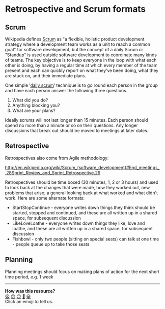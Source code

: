 Retrospective and Scrum formats
===============================

Scrum
-----

Wikipedia defines [Scrum](http://en.wikipedia.org/wiki/Scrum_(software_development)) as "a flexible, holistic product development strategy where a development team works as a unit to reach a common goal" for software development, but the concept of a daily Scrum or "Standup" is used outside software development to coordinate many kinds of teams.  The key objective is to keep everyone in the loop with what each other is doing, by having a regular time at which every member of the team present and each can quickly report on what they've been doing, what they are stuck on, and their immediate plans.  

One simple '[daily scrum](http://en.wikipedia.org/wiki/Scrum_(software_development)#Daily_scrum_meeting)' technique is to go round each person in the group and have each person answer the following three questions.

1. What did you do?
2. Anything blocking you?
3. What are your plans?

Ideally scrums will not last longer than 15 minutes.  Each person should spend no more than a minute or so on their questions.  Any longer discussions that break out should be moved to meetings at later dates.  

Retrospective
--------

Retrospectives also come from Agile methodology:

http://en.wikipedia.org/wiki/Scrum_(software_development)#End_meetings_.28Sprint_Review_and_Sprint_Retrospective.29

Retrospectives should be time boxed (30 minutes, 1, 2 or 3 hours) and used to look back at the changes that were made, how they worked out, new problems that arise; a general looking back at what worked and what didn't work.  Here are some alternate formats:

* StartStopContinue - everyone writes down things they think should be started, stopped and continued, and these are all written up in a shared space, for subsequent discussion
* LikeLoveLoathe - everyone writes down things they like, love and loathe, and these are all written up in a shared space, for subsequent discussion
* Fishbowl - only two people (sitting on special seats) can talk at one time - people queue up to take those seats

Planning
-------

Planning meetings should focus on making plans of action for the next short time period, e.g. 1 week

<!-- BEGIN GENERATED SECTION DO NOT EDIT -->

---

**How was this resource?**  
[😫](https://airtable.com/shrUJ3t7KLMqVRFKR?prefill_Repository=makersacademy/course&prefill_File=pills/retrospective_scrum_formats.md&prefill_Sentiment=😫) [😕](https://airtable.com/shrUJ3t7KLMqVRFKR?prefill_Repository=makersacademy/course&prefill_File=pills/retrospective_scrum_formats.md&prefill_Sentiment=😕) [😐](https://airtable.com/shrUJ3t7KLMqVRFKR?prefill_Repository=makersacademy/course&prefill_File=pills/retrospective_scrum_formats.md&prefill_Sentiment=😐) [🙂](https://airtable.com/shrUJ3t7KLMqVRFKR?prefill_Repository=makersacademy/course&prefill_File=pills/retrospective_scrum_formats.md&prefill_Sentiment=🙂) [😀](https://airtable.com/shrUJ3t7KLMqVRFKR?prefill_Repository=makersacademy/course&prefill_File=pills/retrospective_scrum_formats.md&prefill_Sentiment=😀)  
Click an emoji to tell us.

<!-- END GENERATED SECTION DO NOT EDIT -->
